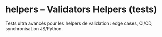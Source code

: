 # helpers – Validators Helpers (tests)

Tests ultra avancés pour les helpers de validation : edge cases, CI/CD, synchronisation JS/Python.
